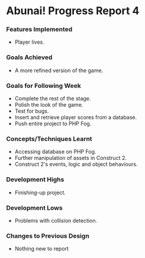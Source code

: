 # Abunai! Progress Report 4

### Features Implemented
- Player lives.


### Goals Achieved
- A more refined version of the game.


### Goals for Following Week
- Complete the rest of the stage.
- Polish the look of the game.
- Test for bugs.
- Insert and retrieve player scores from a database.
- Push entire project to PHP Fog.


### Concepts/Techniques Learnt
- Accessing database on PHP Fog.
- Further manipulation of assets in Construct 2.
- Construct 2's events, logic and object behaviours.


### Development Highs
- Finishing-up project.


### Development Lows
- Problems with collision detection.


### Changes to Previous Design
- Nothing new to report